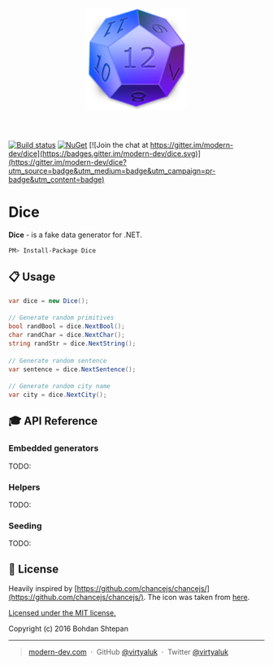 <h1 align="center"><img width="200" src="media/logo.png" alt="Dice logo" style="clear: right;"><br/><br/></h1>

[![Build status](https://ci.appveyor.com/api/projects/status/7tms0gm6uivv2d84?svg=true)](https://ci.appveyor.com/project/virtyaluk/dice) [![NuGet](https://img.shields.io/nuget/v/Dice.svg?maxAge=7200)](https://www.nuget.org/packages/Dice/) [![Join the chat at https://gitter.im/modern-dev/dice](https://badges.gitter.im/modern-dev/dice.svg)](https://gitter.im/modern-dev/dice?utm_source=badge&utm_medium=badge&utm_campaign=pr-badge&utm_content=badge)

# Dice

**Dice** - is a fake data generator for .NET.

```bash
PM> Install-Package Dice
```

## :clipboard: Usage

```csharp
var dice = new Dice();

// Generate random primitives
bool randBool = dice.NextBool();
char randChar = dice.NextChar();
string randStr = dice.NextString();

// Generate random sentence
var sentence = dice.NextSentence();

// Generate random city name
var city = dice.NextCity();

```

## :mortar_board: API Reference

### Embedded generators

TODO:

### Helpers

TODO:

### Seeding

TODO:

## :green_book: License

Heavily inspired by [https://github.com/chancejs/chancejs/](https://github.com/chancejs/chancejs/).
The icon was taken from [here](http://findicons.com/pack/2200/dices).

[Licensed under the MIT license.](https://github.com/virtyaluk/InTouch/blob/master/LICENSE)

Copyright (c) 2016 Bohdan Shtepan

---

> [modern-dev.com](http://modern-dev.com) &nbsp;&middot;&nbsp;
> GitHub [@virtyaluk](https://github.com/virtyaluk) &nbsp;&middot;&nbsp;
> Twitter [@virtyaluk](https://twitter.com/virtyaluk)
